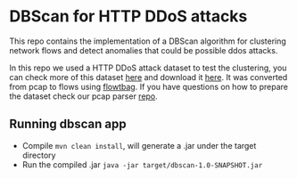 # DBScan for HTTP DDoS attacks

This repo contains the implementation of a DBScan algorithm for clustering network flows and detect anomalies that could be possible ddos attacks.

In this repo we used a HTTP DDoS attack dataset to test the clustering, you can check more of this dataset [here](https://www.unb.ca/cic/datasets/dos-dataset.html) and download it [here](http://205.174.165.80/CICDataset/ISCX-SlowDoS-2016/Dataset/). It was converted from pcap to flows using [flowtbag](https://github.com/DanielArndt/flowtbag). If you have questions on how to prepare the dataset check our pcap parser [repo](https://github.com/jatj/pcapParser).

## Running dbscan app
- Compile `mvn clean install`, will generate a .jar under the target directory
- Run the compiled .jar `java -jar target/dbscan-1.0-SNAPSHOT.jar`
